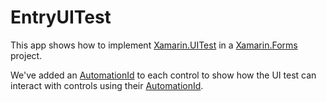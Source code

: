 # EntryUITest

This app shows how to implement [Xamarin.UITest](https://docs.microsoft.com/appcenter/test-cloud/uitest?WT.mc_id=entryuitest-github-bramin) in a [Xamarin.Forms](https://docs.microsoft.com/xamarin/xamarin-forms?WT.mc_id=entryuitest-github-bramin) project.

We've added an [AutomationId](https://docs.microsoft.com/dotnet/api/xamarin.forms.element.automationid?view=xamarin-forms&WT.mc_id=entryuitest-github-bramin) to each control to show how the UI test can interact with controls using their [AutomationId](https://docs.microsoft.com/dotnet/api/xamarin.forms.element.automationid?view=xamarin-forms&WT.mc_id=entryuitest-github-bramin).

